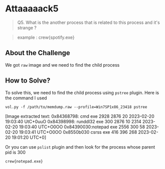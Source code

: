 # Attaaaaack5
> Q5. What is the another process that is related to this process and it's strange ?

> example : crew{spotify.exe}

## About the Challenge
We got `raw` image and we need to find the child process

## How to Solve?
To solve this, we need to find the child process using `pstree` plugin. Here is the command I used

```
vol.py -f /path/to/memdump.raw --profile=Win7SP1x86_23418 pstree
```


[Image extracted text: 0x84368798: cmd
exe
2928
2876
20
2023-02-20
19:03:40
UtC+0uuO
0x84398998: runddl32
exe
300
2876
10
2314
2023-02-20
19:03:40 UTC+O0OO
0x84390030:notepad
exe
2556
300
58 2023-02-20
19:03:41
UTC+O0OO
0x8550b030
csrss
exe
416
396
268 2023-02-20 19:01:20 UTC+0]


Or you can use `pslist` plugin and then look for the process whose parent pid is 300

```
crew{notepad.exe}
```